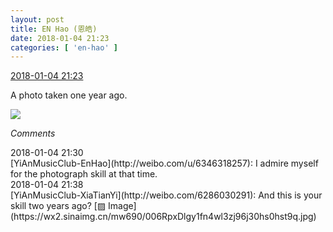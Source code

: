 ```yaml
---
layout: post
title: EN Hao (恩皓)
date: 2018-01-04 21:23
categories: [ 'en-hao' ]
---
```


<div class="weibo-info">
  <a href="https://weibo.com/6346318257/FCQp71wgq">2018-01-04 21:23</a>
</div>

A photo taken one year ago.

<!-- more -->

<a href="https://wx1.sinaimg.cn/mw690/006VuvhTgy1fn4w62yb0tj311i1e0hdt.jpg">
  <img class="weibo-pic-preview" src="https://wx1.sinaimg.cn/orj360/006VuvhTgy1fn4w62yb0tj311i1e0hdt.jpg" />
</a>

*Comments*

<div class="weibo-info">2018-01-04 21:30</div>
[YiAnMusicClub-EnHao](http://weibo.com/u/6346318257): I admire myself for the photograph skill at that time.

<div class="weibo-info">2018-01-04 21:38</div>
[YiAnMusicClub-XiaTianYi](http://weibo.com/6286030291): And this is your skill two years ago? [▨ Image](https://wx2.sinaimg.cn/mw690/006RpxDlgy1fn4wl3zj96j30hs0hst9q.jpg)
